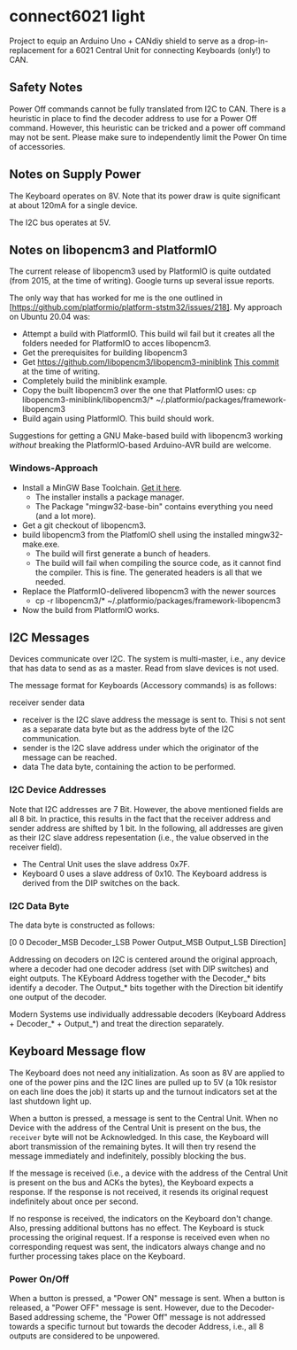 # connect6021 light

Project to equip an Arduino Uno + CANdiy shield to serve as a drop-in-replacement for a 6021
Central Unit for connecting Keyboards (only!) to CAN.

## Safety Notes

Power Off commands cannot be fully translated from I2C to CAN. There is a heuristic in place to
find the decoder address to use for a Power Off command. However, this heuristic can be tricked
and a power off command may not be sent. Please make sure to independently limit the Power On time
of accessories.

## Notes on Supply Power

The Keyboard operates on 8V. Note that its power draw is quite significant at about 120mA for a
single device.

The I2C bus operates at 5V.

## Notes on libopencm3 and PlatformIO

The current release of libopencm3 used by PlatformIO is quite outdated (from 2015, at the time of writing). Google turns up several issue reports.

The only way that has worked for me is the one outlined in [https://github.com/platformio/platform-ststm32/issues/218]. My approach on Ubuntu 20.04 was:
* Attempt a build with PlatformIO. This build wil fail but it creates all the folders needed for PlatformIO to acces libopencm3.
* Get the prerequisites for building libopencm3
* Get https://github.com/libopencm3/libopencm3-miniblink [This commit](https://github.com/libopencm3/libopencm3-miniblink/commit/2893202586a3841311c25e75329c4b549e15fba1)
 at the time of writing.
* Completely build the miniblink example.
* Copy the built libopencm3 over the one that PlatformIO uses: cp libopencm3-miniblink/libopencm3/* ~/.platformio/packages/framework-libopencm3
* Build again using PlatformIO. This build should work.

Suggestions for getting a GNU Make-based build with libopencm3 working *without* breaking the PlatformIO-based Arduino-AVR build are welcome.

### Windows-Approach

* Install a MinGW Base Toolchain. [Get it here](http://www.mingw.org/wiki/Getting_Started).
    * The installer installs a package manager.
    * The Package "mingw32-base-bin" contains everything you need (and a lot more).
* Get a git checkout of libopencm3.
* build libopencm3 from the PlatfomIO shell using the installed mingw32-make.exe.
    * The build will first generate a bunch of headers.
    * The build will fail when compiling the source code, as it cannot find the compiler. This is fine. The generated headers is all that we needed.
* Replace the PlatformIO-delivered libopencm3 with the newer sources
    * cp -r libopencm3/* ~/.platformio/packages/framework-libopencm3
* Now the build from PlatformIO works.

## I2C Messages

Devices communicate over I2C. The system is multi-master, i.e., any device that has data to send
as as a master. Read from slave devices is not used.

The message format for Keyboards (Accessory commands) is as follows:

receiver sender data

* receiver is the I2C slave address the message is sent to. Thisi s not sent as a separate data
  byte but as the address byte of the I2C communication.
* sender is the I2C slave address under which the originator of the message can be reached.
* data The data byte, containing the action to be performed.

### I2C Device Addresses

Note that I2C addresses are 7 Bit. However, the above mentioned fields are all 8 bit. In practice,
this results in the fact that the receiver address and sender address are shifted by 1 bit. In the
following, all addresses are given as their I2C slave address repesentation (i.e., the value
observed in the receiver field).

* The Central Unit uses the slave address 0x7F.
* Keyboard 0 uses a slave address of 0x10. The Keyboard address is derived from the DIP switches on
  the back.

### I2C Data Byte

The data byte is constructed as follows:

[0 0 Decoder_MSB Decoder_LSB Power Output_MSB Output_LSB Direction]

Addressing on decoders on I2C is centered around the original approach, where a decoder had one
decoder address (set with DIP switches) and eight outputs. The KEyboard Address together with
the Decoder_* bits identify a decoder. The Output_* bits together with the Direction bit identify
one output of the decoder.

Modern Systems use individually addressable decoders (Keyboard Address + Decoder_* + Output_*) and
treat the direction separately.

## Keyboard Message flow

The Keyboard does not need any initialization. As soon as 8V are applied to one of the power pins
and the I2C lines are pulled up to 5V (a 10k resistor on each line does the job) it starts up and
the turnout indicators set at the last shutdown light up.
 
When a button is pressed, a message is sent to the Central Unit. When no Device with the address
of the Central Unit is present on the bus, the `receiver` byte will not be Acknowledged. In this
case, the Keyboard will abort transmission of the remaining bytes. It will then try resend the
message immediately and indefinitely, possibly blocking the bus.

If the message is received (i.e., a device with the address of the Central Unit is present on the
bus and ACKs the bytes), the Keyboard expects a response. If the response is not received, it
resends its original request indefinitely about once per second.

If no response is received, the indicators on the Keyboard don't change. Also, pressing additional
buttons has no effect. The Keyboard is stuck processing the original request. If a response is
received even when no corresponding request was sent, the indicators always change and no further
processing takes place on the Keyboard.

### Power On/Off

When a button is pressed, a "Power ON" message is sent. When a button is released, a "Power OFF"
message is sent. However, due to the Decoder-Based addressing scheme, the "Power Off" message is
not addressed towards a specific turnout but towards the decoder Address, i.e., all 8 outputs are
considered to be unpowered.
